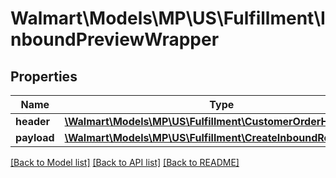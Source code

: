 # Walmart\Models\MP\US\Fulfillment\InboundPreviewWrapper

## Properties

Name | Type | Description | Notes
------------ | ------------- | ------------- | -------------
**header** | [**\Walmart\Models\MP\US\Fulfillment\CustomerOrderHeader**](CustomerOrderHeader.md) |  |
**payload** | [**\Walmart\Models\MP\US\Fulfillment\CreateInboundRequestDTO**](CreateInboundRequestDTO.md) |  |


[[Back to Model list]](./) [[Back to API list]](../../../../../README.md#supported-apis) [[Back to README]](../../../../../README.md)
